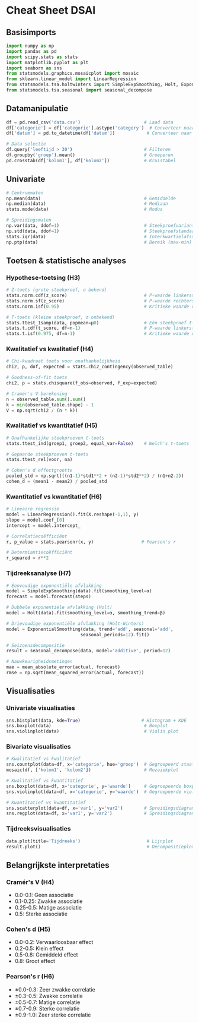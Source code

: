 # Cheat Sheet DSAI

## Basisimports
```python
import numpy as np
import pandas as pd
import scipy.stats as stats
import matplotlib.pyplot as plt
import seaborn as sns
from statsmodels.graphics.mosaicplot import mosaic
from sklearn.linear_model import LinearRegression
from statsmodels.tsa.holtwinters import SimpleExpSmoothing, Holt, ExponentialSmoothing
from statsmodels.tsa.seasonal import seasonal_decompose
```

## Datamanipulatie
```python
df = pd.read_csv('data.csv')                        # Laad data
df['categorie'] = df['categorie'].astype('category')  # Converteer naar categorie
df['datum'] = pd.to_datetime(df['datum'])            # Converteer naar datum

# Data selectie
df.query('leeftijd > 30')                           # Filteren
df.groupby('groep').mean()                          # Groeperen
pd.crosstab(df['kolom1'], df['kolom2'])             # Kruistabel
```

## Univariate 
```python
# Centrummaten
np.mean(data)                                       # Gemiddelde
np.median(data)                                     # Mediaan
stats.mode(data)                                    # Modus

# Spreidingsmaten
np.var(data, ddof=1)                                # Steekproefvariantie (n-1)
np.std(data, ddof=1)                                # Steekproefstandaardafwijking
stats.iqr(data)                                     # Interkwartielafstand
np.ptp(data)                                        # Bereik (max-min)
```

## Toetsen & statistische analyses
### Hypothese-toetsing (H3)
```python
# Z-toets (grote steekproef, σ bekend)
stats.norm.cdf(z_score)                             # P-waarde linkerstaart
stats.norm.sf(z_score)                              # P-waarde rechterstaart
stats.norm.isf(0.95)                                # Kritieke waarde α=0.05

# T-toets (kleine steekproef, σ onbekend)
stats.ttest_1samp(data, popmean=μ0)                 # Eén steekproef t-toets
stats.t.cdf(t_score, df=n-1)                        # P-waarde linkerstaart
stats.t.isf(0.975, df=n-1)                          # Kritieke waarde α=0.05 (tweezijdig)
```

### Kwalitatief vs kwalitatief (H4)
```python
# Chi-kwadraat toets voor onafhankelijkheid
chi2, p, dof, expected = stats.chi2_contingency(observed_table)

# Goodness-of-fit toets
chi2, p = stats.chisquare(f_obs=observed, f_exp=expected)

# Cramér's V berekening
n = observed_table.sum().sum()
k = min(observed_table.shape) - 1
V = np.sqrt(chi2 / (n * k))
```

### Kwalitatief vs kwantitatief (H5)
```python
# Onafhankelijke steekproeven t-toets
stats.ttest_ind(groep1, groep2, equal_var=False)    # Welch's t-toets

# Gepaarde steekproeven t-toets
stats.ttest_rel(voor, na)

# Cohen's d effectgrootte
pooled_std = np.sqrt(((n1-1)*std1**2 + (n2-1)*std2**2) / (n1+n2-2))
cohen_d = (mean1 - mean2) / pooled_std
```

### Kwantitatief vs kwantitatief (H6)
```python
# Lineaire regressie
model = LinearRegression().fit(X.reshape(-1,1), y)
slope = model.coef_[0]
intercept = model.intercept_

# Correlatiecoëfficiënt
r, p_value = stats.pearsonr(x, y)                  # Pearson's r

# Determiantiecoëfficiënt
r_squared = r**2
```

### Tijdreeksanalyse (H7)
```python
# Eenvoudige exponentiële afvlakking
model = SimpleExpSmoothing(data).fit(smoothing_level=α)
forecast = model.forecast(steps)

# Dubbele exponentiële afvlakking (Holt)
model = Holt(data).fit(smoothing_level=α, smoothing_trend=β)

# Drievoudige exponentiële afvlakking (Holt-Winters)
model = ExponentialSmoothing(data, trend='add', seasonal='add', 
                            seasonal_periods=12).fit()

# Seizoensdecompositie
result = seasonal_decompose(data, model='additive', period=12)

# Nauwkeurigheidsmetingen
mae = mean_absolute_error(actual, forecast)
rmse = np.sqrt(mean_squared_error(actual, forecast))
```

## Visualisaties
### Univariate visualisaties
```python
sns.histplot(data, kde=True)                       # Histogram + KDE
sns.boxplot(data)                                   # Boxplot
sns.violinplot(data)                                # Violin plot
```

### Bivariate visualisaties
```python
# Kwalitatief vs kwalitatief
sns.countplot(data=df, x='categorie', hue='groep')  # Gegroepeerd staafdiagram
mosaic(df, ['kolom1', 'kolom2'])                    # Mozaïekplot

# Kwalitatief vs kwantitatief
sns.boxplot(data=df, x='categorie', y='waarde')     # Gegroepeerde boxplot
sns.violinplot(data=df, x='categorie', y='waarde')  # Gegroepeerde violin plot

# Kwantitatief vs kwantitatief
sns.scatterplot(data=df, x='var1', y='var2')        # Spreidingsdiagram
sns.regplot(data=df, x='var1', y='var2')            # Spreidingsdiagram met regressielijn
```

### Tijdreeksvisualisaties
```python
data.plot(title='Tijdreeks')                         # Lijnplot
result.plot()                                        # Decompositieplot
```

## Belangrijkste interpretaties
### Cramér's V (H4)
- 0.0-0.1: Geen associatie
- 0.1-0.25: Zwakke associatie
- 0.25-0.5: Matige associatie
- 0.5: Sterke associatie

### Cohen's d (H5)
- 0.0-0.2: Verwaarloosbaar effect
- 0.2-0.5: Klein effect
- 0.5-0.8: Gemiddeld effect
- 0.8: Groot effect

### Pearson's r (H6)
- ±0.0-0.3: Zeer zwakke correlatie
- ±0.3-0.5: Zwakke correlatie
- ±0.5-0.7: Matige correlatie
- ±0.7-0.9: Sterke correlatie
- ±0.9-1.0: Zeer sterke correlatie
